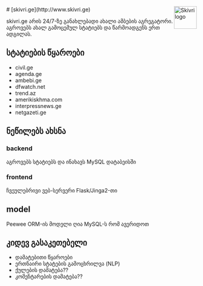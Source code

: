 <a href="http://skivri.ge/">
    <img src="https://github.com/TornikeNatsvlishvili/skivri.ge/raw/master/frontend/app/static/img/favicon-96x96.png" alt="Skivri logo" title="Skivri" align="right" height="60" />
</a>
# [skivri.ge](http://www.skivri.ge)

skivri.ge არის 24/7-ზე განახლებადი ახალი ამბების აგრეგატორი. აგროვებს ახალ გამოცემულ სტატიებს და წარმოადგენს ერთ ადგილას.

## სტატიების წყაროები

* civil.ge
* agenda.ge
* ambebi.ge
* dfwatch.net
* trend.az
* amerikiskhma.com
* interpressnews.ge
* netgazeti.ge

## ნეწილებს ახსნა
### backend
აგროვებს სტატიებს და ინახავს MySQL დატაბეისში
### frontend
ჩვეულებრივი ვებ-სერვერი Flask/Jinga2-თი
## model
Peewee ORM-ის მოდელი ღია MySQL-ს რომ ავერიდოთ

## კიდევ გასაკეთებელი
* დამატებითი წყაროები
* ერთნაირი სტატების გამოცხრილვა (NLP)
* ქულების დამატება??
* კომენტარების დამატება??

